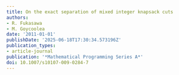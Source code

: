 ```yaml
---
title: On the exact separation of mixed integer knapsack cuts
authors:
- R. Fukasawa
- M. Goycoolea
date: '2011-01-01'
publishDate: '2025-06-18T17:30:34.573196Z'
publication_types:
- article-journal
publication: '*Mathematical Programming Series A*'
doi: 10.1007/s10107-009-0284-7
---
```

